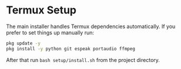 # Termux Setup

The main installer handles Termux dependencies automatically. If you prefer
to set things up manually run:

```bash
pkg update -y
pkg install -y python git espeak portaudio ffmpeg
```

After that run `bash setup/install.sh` from the project directory.

